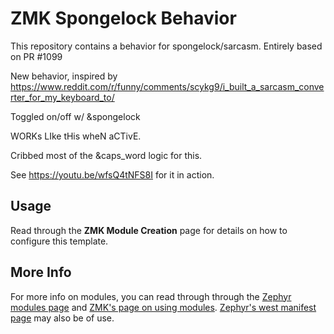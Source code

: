 # ZMK Spongelock Behavior

This repository contains a behavior for spongelock/sarcasm. Entirely based on PR #1099 

New behavior, inspired by https://www.reddit.com/r/funny/comments/scykg9/i_built_a_sarcasm_converter_for_my_keyboard_to/

Toggled on/off w/ &spongelock

WORKs LIke tHis wheN aCTivE.

Cribbed most of the &caps_word logic for this.

See https://youtu.be/wfsQ4tNFS8I for it in action.
 

## Usage

Read through the **ZMK Module Creation** page for details on how to configure this template.

## More Info

For more info on modules, you can read through  through the [Zephyr modules page]() and [ZMK's page on using modules](). [Zephyr's west manifest page]() may also be of use.
